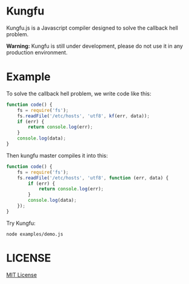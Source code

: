 # Kungfu

Kungfu.js is a Javascript compiler designed to solve the callback hell problem.

**Warning:** Kungfu is still under development, please do not use it in any production environment.

# Example

To solve the callback hell problem, we write code like this:

```javascript
function code() {
    fs = require('fs');
    fs.readFile('/etc/hosts', 'utf8', kf(err, data));
    if (err) {
        return console.log(err);
    }
    console.log(data);
}
```

Then kungfu master compiles it into this:


```javascript
function code() {
    fs = require('fs');
    fs.readFile('/etc/hosts', 'utf8', function (err, data) {
        if (err) {
            return console.log(err);
        }
        console.log(data);
    });
}
```

Try Kungfu:

```
node examples/demo.js
```

# LICENSE

[MIT License](/LICENSE)
